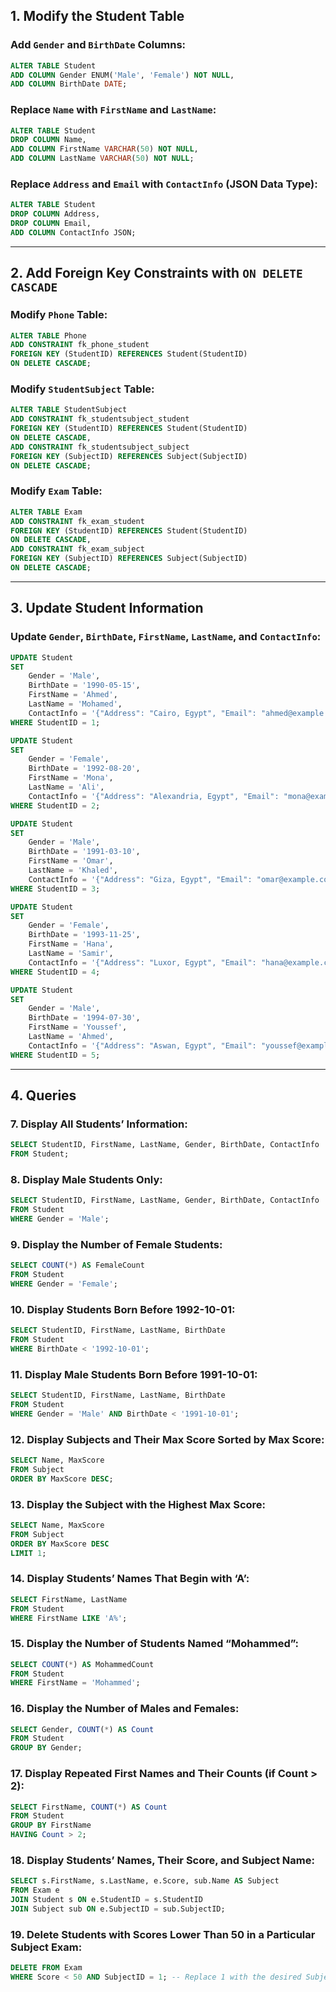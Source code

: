 ## 1. **Modify the Student Table**

### Add `Gender` and `BirthDate` Columns:
```sql
ALTER TABLE Student
ADD COLUMN Gender ENUM('Male', 'Female') NOT NULL,
ADD COLUMN BirthDate DATE;
```

### Replace `Name` with `FirstName` and `LastName`:
```sql
ALTER TABLE Student
DROP COLUMN Name,
ADD COLUMN FirstName VARCHAR(50) NOT NULL,
ADD COLUMN LastName VARCHAR(50) NOT NULL;
```

### Replace `Address` and `Email` with `ContactInfo` (JSON Data Type):
```sql
ALTER TABLE Student
DROP COLUMN Address,
DROP COLUMN Email,
ADD COLUMN ContactInfo JSON;
```

---

## 2. **Add Foreign Key Constraints with `ON DELETE CASCADE`**

### Modify `Phone` Table:
```sql
ALTER TABLE Phone
ADD CONSTRAINT fk_phone_student
FOREIGN KEY (StudentID) REFERENCES Student(StudentID)
ON DELETE CASCADE;
```

### Modify `StudentSubject` Table:
```sql
ALTER TABLE StudentSubject
ADD CONSTRAINT fk_studentsubject_student
FOREIGN KEY (StudentID) REFERENCES Student(StudentID)
ON DELETE CASCADE,
ADD CONSTRAINT fk_studentsubject_subject
FOREIGN KEY (SubjectID) REFERENCES Subject(SubjectID)
ON DELETE CASCADE;
```

### Modify `Exam` Table:
```sql
ALTER TABLE Exam
ADD CONSTRAINT fk_exam_student
FOREIGN KEY (StudentID) REFERENCES Student(StudentID)
ON DELETE CASCADE,
ADD CONSTRAINT fk_exam_subject
FOREIGN KEY (SubjectID) REFERENCES Subject(SubjectID)
ON DELETE CASCADE;
```

---

## 3. **Update Student Information**

### Update `Gender`, `BirthDate`, `FirstName`, `LastName`, and `ContactInfo`:
```sql
UPDATE Student
SET
    Gender = 'Male',
    BirthDate = '1990-05-15',
    FirstName = 'Ahmed',
    LastName = 'Mohamed',
    ContactInfo = '{"Address": "Cairo, Egypt", "Email": "ahmed@example.com"}'
WHERE StudentID = 1;

UPDATE Student
SET
    Gender = 'Female',
    BirthDate = '1992-08-20',
    FirstName = 'Mona',
    LastName = 'Ali',
    ContactInfo = '{"Address": "Alexandria, Egypt", "Email": "mona@example.com"}'
WHERE StudentID = 2;

UPDATE Student
SET
    Gender = 'Male',
    BirthDate = '1991-03-10',
    FirstName = 'Omar',
    LastName = 'Khaled',
    ContactInfo = '{"Address": "Giza, Egypt", "Email": "omar@example.com"}'
WHERE StudentID = 3;

UPDATE Student
SET
    Gender = 'Female',
    BirthDate = '1993-11-25',
    FirstName = 'Hana',
    LastName = 'Samir',
    ContactInfo = '{"Address": "Luxor, Egypt", "Email": "hana@example.com"}'
WHERE StudentID = 4;

UPDATE Student
SET
    Gender = 'Male',
    BirthDate = '1994-07-30',
    FirstName = 'Youssef',
    LastName = 'Ahmed',
    ContactInfo = '{"Address": "Aswan, Egypt", "Email": "youssef@example.com"}'
WHERE StudentID = 5;
```

---

## 4. **Queries**

### 7. **Display All Students’ Information:**
```sql
SELECT StudentID, FirstName, LastName, Gender, BirthDate, ContactInfo
FROM Student;
```

### 8. **Display Male Students Only:**
```sql
SELECT StudentID, FirstName, LastName, Gender, BirthDate, ContactInfo
FROM Student
WHERE Gender = 'Male';
```

### 9. **Display the Number of Female Students:**
```sql
SELECT COUNT(*) AS FemaleCount
FROM Student
WHERE Gender = 'Female';
```

### 10. **Display Students Born Before 1992-10-01:**
```sql
SELECT StudentID, FirstName, LastName, BirthDate
FROM Student
WHERE BirthDate < '1992-10-01';
```

### 11. **Display Male Students Born Before 1991-10-01:**
```sql
SELECT StudentID, FirstName, LastName, BirthDate
FROM Student
WHERE Gender = 'Male' AND BirthDate < '1991-10-01';
```

### 12. **Display Subjects and Their Max Score Sorted by Max Score:**
```sql
SELECT Name, MaxScore
FROM Subject
ORDER BY MaxScore DESC;
```

### 13. **Display the Subject with the Highest Max Score:**
```sql
SELECT Name, MaxScore
FROM Subject
ORDER BY MaxScore DESC
LIMIT 1;
```

### 14. **Display Students’ Names That Begin with ‘A’:**
```sql
SELECT FirstName, LastName
FROM Student
WHERE FirstName LIKE 'A%';
```

### 15. **Display the Number of Students Named “Mohammed”:**
```sql
SELECT COUNT(*) AS MohammedCount
FROM Student
WHERE FirstName = 'Mohammed';
```

### 16. **Display the Number of Males and Females:**
```sql
SELECT Gender, COUNT(*) AS Count
FROM Student
GROUP BY Gender;
```

### 17. **Display Repeated First Names and Their Counts (if Count > 2):**
```sql
SELECT FirstName, COUNT(*) AS Count
FROM Student
GROUP BY FirstName
HAVING Count > 2;
```

### 18. **Display Students’ Names, Their Score, and Subject Name:**
```sql
SELECT s.FirstName, s.LastName, e.Score, sub.Name AS Subject
FROM Exam e
JOIN Student s ON e.StudentID = s.StudentID
JOIN Subject sub ON e.SubjectID = sub.SubjectID;
```

### 19. **Delete Students with Scores Lower Than 50 in a Particular Subject Exam:**
```sql
DELETE FROM Exam
WHERE Score < 50 AND SubjectID = 1; -- Replace 1 with the desired SubjectID
```
